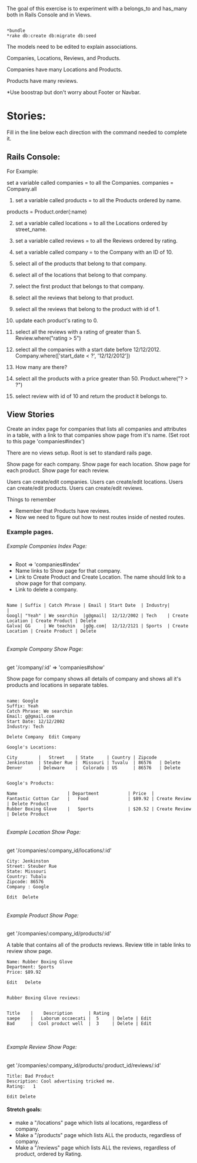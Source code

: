The goal of this exercise is to experiment with a belongs_to and has_many both in Rails Console and in Views.

```

*bundle
*rake db:create db:migrate db:seed

```

The models need to be edited to explain associations.

Companies, Locations, Reviews, and Products.

Companies have many Locations and Products.

Products have many reviews.

*Use boostrap but don't worry about Footer or Navbar.





# Stories:

Fill in the line below each direction with the command needed to complete it.

## Rails Console:

For Example:

set a variable called companies = to all the Companies.
  companies = Company.all

1. set a variable called products = to all the Products ordered by name.

  products = Product.order(:name)

2. set a variable called locations = to all the Locations ordered by street_name.


3. set a variable called reviews = to all the Reviews ordered by rating.


4. set a variable called company = to the Company with an ID of 10.


5. select all of the products that belong to that company.


6. select all of the locations that belong to that company.


7. select the first product that belongs to that company.


8. select all the reviews that belong to that product.


9. select all the reviews that belong to the product with id of 1.


10. update each product's rating to 0.


11. select all the reviews with a rating of greater than 5.  
    Review.where("rating  > 5")

12. select all the companies with a start date before 12/12/2012.  
    Company.where(['start_date < ?', '12/12/2012'])

13. How many are there?


14. select all the products with a price greater than 50. Product.where("? > ?")


15. select review with id of 10 and return the product it belongs to.



## View Stories

Create an index page for companies that lists all companies and attributes in a table, with a link to that companies show page from it's name.
(Set root to this page 'companies#index')

There are no views setup. Root is set to standard rails page.

Show page for each company.
Show page for each location.
Show page for each product.
Show page for each review.


Users can create/edit companies.
Users can create/edit locations.
Users can create/edit products.
Users can create/edit reviews.






Things to remember
* Remember that Products have reviews.
* Now we need to figure out how to nest routes inside of nested routes.



### Example pages.


###### Example Companies Index Page:
- Root => 'companies#index'
- Name links to Show page for that company.
- Link to Create Product and Create Location. The name should link to a show page for that company.
- Link to delete a company.



```

Name | Suffix | Catch Phrase | Email | Start Date  | Industry|                 |  
Googl| "Yeah" | We searchin  |g@gmail|  12/12/2002 | Tech    | Create Location | Create Product | Delete
Galva| GG     | We teachin   |g@g.com|  12/12/2121 | Sports  | Create Location | Create Product | Delete


```

###### Example Company Show Page:

get '/company/:id' => 'companies#show'

Show page for company shows all details of company and shows all it's products and locations in separate tables.


```

name: Google
Suffix: Yeah
Catch Phrase: We searchin
Email: g@gmail.com
Start Date: 12/12/2002
Industry: Tech

Delete Company  Edit Company

Google's Locations:

City        |   Street    | State     | Country | Zipcode
Jenkinston  | Steuber Rue |  Missouri | Tuvalu  | 86576   | Delete
Denver      | Deleware    |  Colorado | US      | 86576   | Delete


Google's Products:

Name                   | Department           | Price  |
Fantastic Cotton Car   |   Food               | $89.92 | Create Review | Delete Product
Rubber Boxing Glove    |   Sports             | $20.52 | Create Review | Delete Product


```

###### Example Location Show Page:

get '/companies/:company_id/locations/:id'

```
City: Jenkinston
Street: Steuber Rue
State: Missouri
Country: Tubalu
Zipcode: 86576
Company : Google

Edit  Delete


```

###### Example Product Show Page:

get '/companies/:company_id/products/:id'

A table that contains all of the products reviews.
Review title in table links to review show page.


```
Name: Rubber Boxing Glove
Department: Sports
Price: $89.92

Edit   Delete


Rubber Boxing Glove reviews:


Title    |    Description      | Rating
saepe    |   Laborum occaecati |  5     | Delete | Edit
Bad      |  Cool product well  |  3     | Delete | Edit



```


###### Example Review Show Page:

get '/companies/:company_id/products/:product_id/reviews/:id'


```
Title: Bad Product
Description: Cool advertising tricked me.
Rating:   1

Edit Delete

```




#### Stretch goals:

* make a "/locations" page which lists al locations, regardless of company.
* Make a "/products" page which lists ALL the products, regardless of company.
* Make a "/reviews" page which lists ALL the reviews, regardless of product, ordered by Rating.
